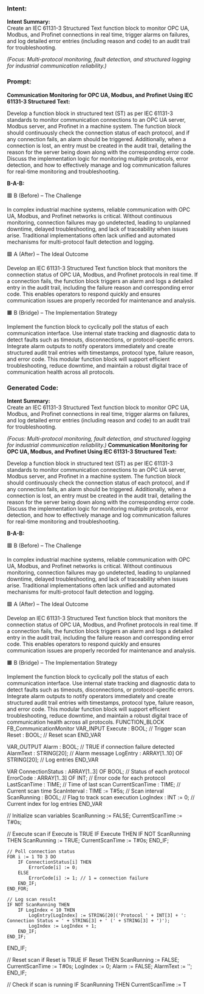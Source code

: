 ### Intent:
**Intent Summary:**  
Create an IEC 61131-3 Structured Text function block to monitor OPC UA, Modbus, and Profinet connections in real time, trigger alarms on failures, and log detailed error entries (including reason and code) to an audit trail for troubleshooting.  

*(Focus: Multi-protocol monitoring, fault detection, and structured logging for industrial communication reliability.)*

### Prompt:
**Communication Monitoring for OPC UA, Modbus, and Profinet Using IEC 61131-3 Structured Text:**

Develop a function block in structured text (ST) as per IEC 61131-3 standards to monitor communication connections to an OPC UA server, Modbus server, and Profinet in a machine system. The function block should continuously check the connection status of each protocol, and if any connection fails, an alarm should be triggered. Additionally, when a connection is lost, an entry must be created in the audit trail, detailing the reason for the server being down along with the corresponding error code. Discuss the implementation logic for monitoring multiple protocols, error detection, and how to effectively manage and log communication failures for real-time monitoring and troubleshooting.

**B-A-B:**

🟥 B (Before) – The Challenge

In complex industrial machine systems, reliable communication with OPC UA, Modbus, and Profinet networks is critical. Without continuous monitoring, connection failures may go undetected, leading to unplanned downtime, delayed troubleshooting, and lack of traceability when issues arise. Traditional implementations often lack unified and automated mechanisms for multi-protocol fault detection and logging.

🟩 A (After) – The Ideal Outcome

Develop an IEC 61131-3 Structured Text function block that monitors the connection status of OPC UA, Modbus, and Profinet protocols in real time. If a connection fails, the function block triggers an alarm and logs a detailed entry in the audit trail, including the failure reason and corresponding error code. This enables operators to respond quickly and ensures communication issues are properly recorded for maintenance and analysis.

🟧 B (Bridge) – The Implementation Strategy

Implement the function block to cyclically poll the status of each communication interface. Use internal state tracking and diagnostic data to detect faults such as timeouts, disconnections, or protocol-specific errors. Integrate alarm outputs to notify operators immediately and create structured audit trail entries with timestamps, protocol type, failure reason, and error code. This modular function block will support efficient troubleshooting, reduce downtime, and maintain a robust digital trace of communication health across all protocols.

### Generated Code:
**Intent Summary:**  
Create an IEC 61131-3 Structured Text function block to monitor OPC UA, Modbus, and Profinet connections in real time, trigger alarms on failures, and log detailed error entries (including reason and code) to an audit trail for troubleshooting.  

*(Focus: Multi-protocol monitoring, fault detection, and structured logging for industrial communication reliability.)*
**Communication Monitoring for OPC UA, Modbus, and Profinet Using IEC 61131-3 Structured Text:**

Develop a function block in structured text (ST) as per IEC 61131-3 standards to monitor communication connections to an OPC UA server, Modbus server, and Profinet in a machine system. The function block should continuously check the connection status of each protocol, and if any connection fails, an alarm should be triggered. Additionally, when a connection is lost, an entry must be created in the audit trail, detailing the reason for the server being down along with the corresponding error code. Discuss the implementation logic for monitoring multiple protocols, error detection, and how to effectively manage and log communication failures for real-time monitoring and troubleshooting.

**B-A-B:**

🟥 B (Before) – The Challenge

In complex industrial machine systems, reliable communication with OPC UA, Modbus, and Profinet networks is critical. Without continuous monitoring, connection failures may go undetected, leading to unplanned downtime, delayed troubleshooting, and lack of traceability when issues arise. Traditional implementations often lack unified and automated mechanisms for multi-protocol fault detection and logging.

🟩 A (After) – The Ideal Outcome

Develop an IEC 61131-3 Structured Text function block that monitors the connection status of OPC UA, Modbus, and Profinet protocols in real time. If a connection fails, the function block triggers an alarm and logs a detailed entry in the audit trail, including the failure reason and corresponding error code. This enables operators to respond quickly and ensures communication issues are properly recorded for maintenance and analysis.

🟧 B (Bridge) – The Implementation Strategy

Implement the function block to cyclically poll the status of each communication interface. Use internal state tracking and diagnostic data to detect faults such as timeouts, disconnections, or protocol-specific errors. Integrate alarm outputs to notify operators immediately and create structured audit trail entries with timestamps, protocol type, failure reason, and error code. This modular function block will support efficient troubleshooting, reduce downtime, and maintain a robust digital trace of communication health across all protocols.
FUNCTION_BLOCK FB_CommunicationMonitor
VAR_INPUT
    Execute : BOOL; // Trigger scan
    Reset : BOOL; // Reset scan
END_VAR

VAR_OUTPUT
    Alarm : BOOL; // TRUE if connection failure detected
    AlarmText : STRING[20]; // Alarm message
    LogEntry : ARRAY[1..10] OF STRING[20]; // Log entries
END_VAR

VAR
    ConnectionStatus : ARRAY[1..3] OF BOOL; // Status of each protocol
    ErrorCode : ARRAY[1..3] OF INT; // Error code for each protocol
    LastScanTime : TIME; // Time of last scan
    CurrentScanTime : TIME; // Current scan time
    ScanInterval : TIME := T#5s; // Scan interval
    ScanRunning : BOOL; // Flag to track scan execution
    LogIndex : INT := 0; // Current index for log entries
END_VAR

// Initialize scan variables
ScanRunning := FALSE;
CurrentScanTime := T#0s;

// Execute scan if Execute is TRUE
IF Execute THEN
    IF NOT ScanRunning THEN
        ScanRunning := TRUE;
        CurrentScanTime := T#0s;
    END_IF;

    // Poll connection status
    FOR i := 1 TO 3 DO
        IF ConnectionStatus[i] THEN
            ErrorCode[i] := 0;
        ELSE
            ErrorCode[i] := 1; // 1 = connection failure
        END_IF;
    END_FOR;

    // Log scan result
    IF NOT ScanRunning THEN
        IF LogIndex < 10 THEN
            LogEntry[LogIndex] := STRING[20]('Protocol ' + INT[3] + ': Connection Status = ' + STRING[3] + ' (' + STRING[3] + ')');
            LogIndex := LogIndex + 1;
        END_IF;
    END_IF;
END_IF;

// Reset scan if Reset is TRUE
IF Reset THEN
    ScanRunning := FALSE;
    CurrentScanTime := T#0s;
    LogIndex := 0;
    Alarm := FALSE;
    AlarmText := '';
END_IF;

// Check if scan is running
IF ScanRunning THEN
    CurrentScanTime := T
